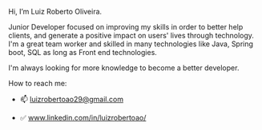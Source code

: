 Hi, I’m Luiz Roberto Oliveira.

Junior Developer focused on improving my skills in order to better help clients, and generate a positive impact on users' lives through technology. I'm a great team worker and skilled in many technologies like Java, Spring boot, SQL as long as Front end technologies.

I'm always looking for more knowledge to become a better developer.

How to reach me:

- 📫 luizrobertoao29@gmail.com

- ✅ www.linkedin.com/in/luizrobertoao/


<!---
luizrobertoao/luizrobertoao is a ✨ special ✨ repository because its `README.md` (this file) appears on your GitHub profile.
You can click the Preview link to take a look at your changes.
--->
